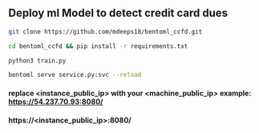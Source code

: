 ## Deploy ml Model to detect credit card dues

```bash
git clone https://github.com/mdeeps18/bentoml_ccfd.git 
``` 
```bash 
cd bentoml_ccfd && pip install -r requirements.txt
``` 
```bash
python3 train.py 
```
```bash
bentoml serve service.py:svc --reload
```
#### replace <instance_public_ip>  with your <machine_public_ip> example: https://54.237.70.93:8080/

#### https://<instance_public_ip>:8080/

